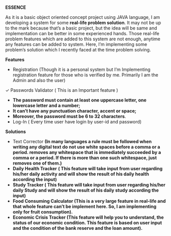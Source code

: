 **ESSENCE** 

As it is a basic object oriented concept project using JAVA language, I am developing a system for some **real-life problem solution**. It may not be up to the mark because that’s a basic project, but the idea will be same and implementation can be better in some experienced hands. Those real-life problem features which are added to this system are not enough, anytime any features can be added to system. Here, I’m implementing some problem’s solution which I recently faced at the time problem solving.  

**Features**  

- Registration (Though it is a personal system but I’m Implementing registration feature for those who is verified by me. Primarily I am the Admin and also the user) 

✓  Passwords Validator ( This is an Important feature ) 

- **The password must contain at least one uppercase letter, one lowercase letter and a number;** 
- **It can’t have any punctuation character, accent or space;** 
- **Moreover, the password must be 6 to 32 characters**. 
- Log-In (  Every time user have login by user-id and password) 

**Solutions** 

- Text  Corrector  **(In  many  languages  a  rule  must  be  followed  when writing any digital text do not use white spaces before a comma or a period. removes any whitespace that is immediately succeeded by a comma or a period. If there is more than one such whitespace, just removes one of them.)**
- **Daily Health Tracker** **( This feature will take input from user regarding his/her daily activity and will show the result of his daily health according the input)** 
- **Study Tracker ( This feature will take input from user regarding his/her daily Study and will show the result of his daily study according the input)** 
- **Food Consuming Calculator (This is a very large feature in real-life and  that  whole  feature  can’t  be  implement  here.  So,  I  am implementing only for fruit consumption).**  
- **Economic Crisis Tracker (This feature will help you to understand, the status of our economic condition. This feature is based on user input and the condition of the bank reserve and the loan amount).**  
